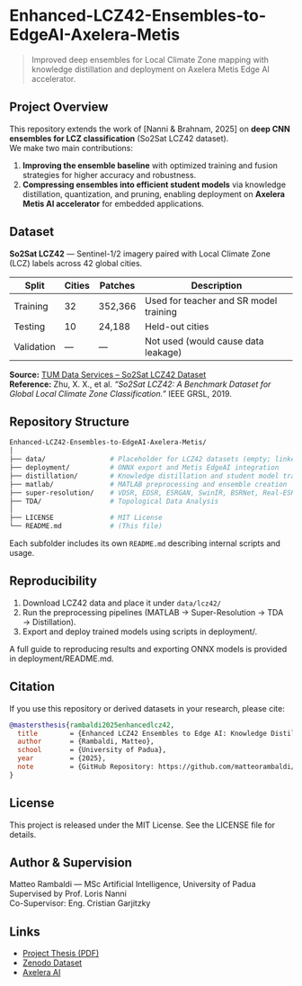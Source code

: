 # Enhanced-LCZ42-Ensembles-to-EdgeAI-Axelera-Metis

> Improved deep ensembles for Local Climate Zone mapping with knowledge distillation and deployment on Axelera Metis Edge AI accelerator.

## Project Overview
This repository extends the work of [Nanni & Brahnam, 2025] on **deep CNN ensembles for LCZ classification** (So2Sat LCZ42 dataset).  
We make two main contributions:
1. **Improving the ensemble baseline** with optimized training and fusion strategies for higher accuracy and robustness.  
2. **Compressing ensembles into efficient student models** via knowledge distillation, quantization, and pruning, enabling deployment on **Axelera Metis AI accelerator** for embedded applications.

## Dataset

**So2Sat LCZ42** — Sentinel-1/2 imagery paired with Local Climate Zone (LCZ) labels across 42 global cities.

| Split | Cities | Patches | Description |
|--------|---------|----------|--------------|
| Training | 32 | 352,366 | Used for teacher and SR model training |
| Testing | 10 | 24,188 | Held-out cities |
| Validation | — | — | Not used (would cause data leakage) |

**Source:** [TUM Data Services – So2Sat LCZ42 Dataset](https://dataserv.ub.tum.de/index.php/s/m1483140)  
**Reference:** Zhu, X. X., et al. *“So2Sat LCZ42: A Benchmark Dataset for Global Local Climate Zone Classification.”* IEEE GRSL, 2019.

## Repository Structure

```bash
Enhanced-LCZ42-Ensembles-to-EdgeAI-Axelera-Metis/
│
├── data/                # Placeholder for LCZ42 datasets (empty; linked via Zenodo)
├── deployment/          # ONNX export and Metis EdgeAI integration
├── distillation/        # Knowledge distillation and student model training
├── matlab/              # MATLAB preprocessing and ensemble creation
├── super-resolution/    # VDSR, EDSR, ESRGAN, SwinIR, BSRNet, Real-ESRGAN pipelines
├── TDA/                 # Topological Data Analysis
│
├── LICENSE              # MIT License
└── README.md            # (This file)
```

Each subfolder includes its own `README.md` describing internal scripts and usage.

## Reproducibility

1. Download LCZ42 data and place it under `data/lcz42/`
2. Run the preprocessing pipelines (MATLAB → Super-Resolution → TDA → Distillation).
3. Export and deploy trained models using scripts in deployment/.

A full guide to reproducing results and exporting ONNX models is provided in deployment/README.md.

## Citation

If you use this repository or derived datasets in your research, please cite:

```bibtex
@mastersthesis{rambaldi2025enhancedlcz42,
  title        = {Enhanced LCZ42 Ensembles to Edge AI: Knowledge Distillation and Deployment on Axelera Metis},
  author       = {Rambaldi, Matteo},
  school       = {University of Padua},
  year         = {2025},
  note         = {GitHub Repository: https://github.com/matteorambaldi/Enhanced-LCZ42-Ensembles-to-EdgeAI-Axelera-Metis}
}
```

## License

This project is released under the MIT License.
See the LICENSE file for details.

## Author & Supervision

Matteo Rambaldi — MSc Artificial Intelligence, University of Padua\
Supervised by Prof. Loris Nanni\
Co-Supervisor: Eng. Cristian Garjitzky

## Links
- [Project Thesis (PDF)](https://github.com/matteorambaldi/Enhanced-LCZ42-Ensembles-to-EdgeAI-Axelera-Metis/releases)
- [Zenodo Dataset](https://zenodo.org/)
- [Axelera AI](https://axelera.ai)

